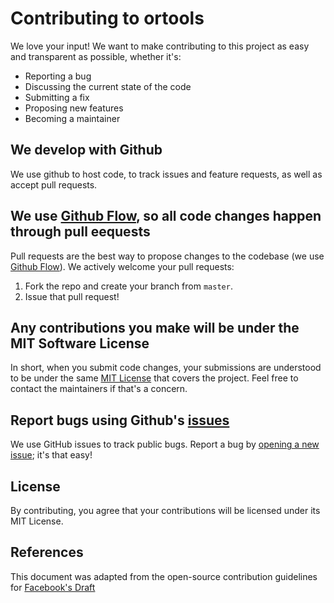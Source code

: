 # Contributing to ortools
We love your input! We want to make contributing to this project as easy and transparent as possible, whether it's:

- Reporting a bug
- Discussing the current state of the code
- Submitting a fix
- Proposing new features
- Becoming a maintainer

## We develop with Github
We use github to host code, to track issues and feature requests, as well as accept pull requests.

## We use [Github Flow](https://docs.github.com/en/get-started/quickstart/github-flow), so all code changes happen through pull eequests
Pull requests are the best way to propose changes to the codebase (we use [Github Flow](https://docs.github.com/en/get-started/quickstart/github-flow)). 
We actively welcome your pull requests:

1. Fork the repo and create your branch from `master`.
2. Issue that pull request!

## Any contributions you make will be under the MIT Software License
In short, when you submit code changes, your submissions are understood to be under the same [MIT License](LICENSE.md) that covers the project. Feel free to contact the maintainers if that's a concern.

## Report bugs using Github's [issues](https://github.com/SpaceTeam/ortools/issues)
We use GitHub issues to track public bugs. Report a bug by [opening a new issue](https://github.com/SpaceTeam/ortools/issues/new); it's that easy!

## License
By contributing, you agree that your contributions will be licensed under its MIT License.

## References
This document was adapted from the open-source contribution guidelines for [Facebook's Draft](https://gist.github.com/briandk/3d2e8b3ec8daf5a27a62)
